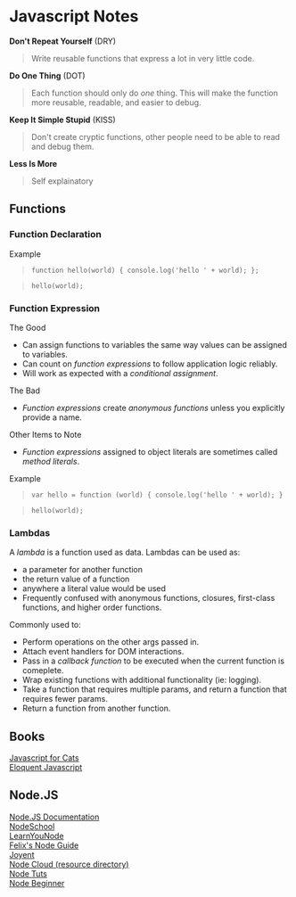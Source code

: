 # Javascript Notes  

**Don't Repeat Yourself** (DRY)  
> Write reusable functions that express a lot in very little code.  

**Do One Thing** (DOT)  
> Each function should only do *one* thing. This will make the function more reusable, readable, and easier to debug.  

**Keep It Simple Stupid** (KISS)  
> Don't create cryptic functions, other people need to be able to read and debug them.  

**Less Is More**  
> Self explainatory  

  


## Functions  


### Function Declaration  

Example  
> `function hello(world) { console.log('hello ' + world); }; `  

> `hello(world);`



### Function Expression    

The Good  
* Can assign functions to variables the same way values can be assigned to variables.
* Can count on _function expressions_ to follow application logic reliably.
* Will work as expected with a _conditional assignment_.  

The Bad  
* _Function expressions_ create _anonymous functions_ unless you explicitly provide a name.  

Other Items to Note  
* _Function expressions_ assigned to object literals are sometimes called _method literals_.  

Example  
> ` var hello = function (world) { console.log('hello ' + world); }  `  

> `hello(world);`



### Lambdas  
A _lambda_ is a function used as data. Lambdas can be used as:  
* a parameter for another function  
* the return value of a function  
* anywhere a literal value would be used  
* Frequently confused with anonymous functions, closures, first-class functions, and higher order functions.  

Commonly used to:   
* Perform operations on the other args passed in.
* Attach event handlers for DOM interactions. 
* Pass in a _callback function_ to be executed when the current function is comeplete.
* Wrap existing functions with additional functionality (ie: logging).
* Take a function that requires multiple params, and return a function that requires fewer params.
* Return a function from another function. 



## Books  
[Javascript for Cats](http://jsforcats.com/)  
[Eloquent Javascript](http://eloquentjavascript.net/)  


## Node.JS  
[Node.JS Documentation](https://nodejs.org/documentation/)  
[NodeSchool](http://nodeschool.io/)  
[LearnYouNode](https://github.com/rvagg/learnyounode)  
[Felix's Node Guide](http://nodeguide.com/)  
[Joyent](https://www.joyent.com/developers/node)  
[Node Cloud (resource directory)](http://www.nodecloud.org/)  
[Node Tuts](http://nodetuts.com/)  
[Node Beginner](http://www.nodebeginner.org/)  
